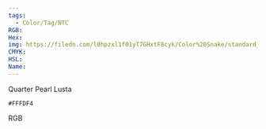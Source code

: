 ```yaml
---
tags:
  - Color/Tag/NTC
RGB:
Hex:
img: https://filedn.com/l0hpzxl1f01yT7GHxtF8cyk/Color%20Snake/standard_csv_to_svg//FFFDF4.svg
CMYK:
HSL:
Name:
---
```

Quarter Pearl Lusta
```palette
#FFFDF4
```
RGB
